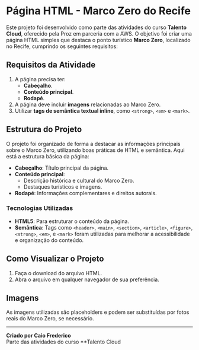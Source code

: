# Página HTML - Marco Zero do Recife

Este projeto foi desenvolvido como parte das atividades do curso **Talento Cloud**, oferecido pela Proz em parceria com a AWS. O objetivo foi criar uma página HTML simples que destaca o ponto turístico **Marco Zero**, localizado no Recife, cumprindo os seguintes requisitos:

## Requisitos da Atividade

1. A página precisa ter:
   - **Cabeçalho**.
   - **Conteúdo principal**.
   - **Rodapé**.
2. A página deve incluir **imagens** relacionadas ao Marco Zero.
3. Utilizar **tags de semântica textual inline**, como `<strong>`, `<em>` e `<mark>`.

## Estrutura do Projeto

O projeto foi organizado de forma a destacar as informações principais sobre o Marco Zero, utilizando boas práticas de HTML e semântica. Aqui está a estrutura básica da página:

- **Cabeçalho**: Título principal da página.
- **Conteúdo principal**:
  - Descrição histórica e cultural do Marco Zero.
  - Destaques turísticos e imagens.
- **Rodapé**: Informações complementares e direitos autorais.

### Tecnologias Utilizadas

- **HTML5**: Para estruturar o conteúdo da página.
- **Semântica**: Tags como `<header>`, `<main>`, `<section>`, `<article>`, `<figure>`, `<strong>`, `<em>`, e `<mark>` foram utilizadas para melhorar a acessibilidade e organização do conteúdo.

## Como Visualizar o Projeto

1. Faça o download do arquivo HTML.
2. Abra o arquivo em qualquer navegador de sua preferência.

## Imagens

As imagens utilizadas são placeholders e podem ser substituídas por fotos reais do Marco Zero, se necessário.

---

**Criado por Caio Frederico**  
Parte das atividades do curso **Talento Cloud
